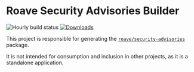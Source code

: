 # Roave Security Advisories Builder

![Hourly build status](https://github.com/Roave/SecurityAdvisoriesBuilder/workflows/Hourly%20build/badge.svg?branch=master)
[![Downloads](https://img.shields.io/packagist/dt/roave/security-advisories.svg)](https://packagist.org/packages/roave/security-advisories)

This project is responsible for generating the
[`roave/security-advisories`](https://github.com/Roave/SecurityAdvisories) package.

It is not intended for consumption and inclusion
in other projects, as it is a standalone application.
